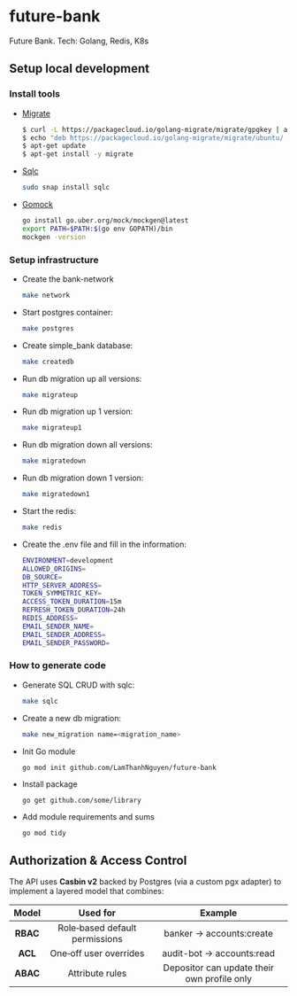 # future-bank
Future Bank. Tech: Golang, Redis, K8s

## Setup local development

### Install tools

- [Migrate](https://github.com/golang-migrate/migrate/tree/master/cmd/migrate)

    ```bash
    $ curl -L https://packagecloud.io/golang-migrate/migrate/gpgkey | apt-key add -
    $ echo "deb https://packagecloud.io/golang-migrate/migrate/ubuntu/ $(lsb_release -sc) main" > /etc/apt/sources.list.d/migrate.list
    $ apt-get update
    $ apt-get install -y migrate
    ```

- [Sqlc](https://github.com/kyleconroy/sqlc#installation)

    ```bash
    sudo snap install sqlc
    ```

- [Gomock](https://github.com/uber-go/mock)

    ```bash
    go install go.uber.org/mock/mockgen@latest
    export PATH=$PATH:$(go env GOPATH)/bin
    mockgen -version
    ```

### Setup infrastructure

- Create the bank-network

    ```bash
    make network
    ```

- Start postgres container:

    ```bash
    make postgres
    ```

- Create simple_bank database:

    ```bash
    make createdb
    ```

- Run db migration up all versions:

    ```bash
    make migrateup
    ```

- Run db migration up 1 version:

    ```bash
    make migrateup1
    ```

- Run db migration down all versions:

    ```bash
    make migratedown
    ```

- Run db migration down 1 version:

    ```bash
    make migratedown1
    ```

- Start the redis:
    ```bash
    make redis
    ```

- Create the .env file and fill in the information:
    ```bash
    ENVIRONMENT=development
    ALLOWED_ORIGINS=
    DB_SOURCE=
    HTTP_SERVER_ADDRESS=
    TOKEN_SYMMETRIC_KEY=
    ACCESS_TOKEN_DURATION=15m
    REFRESH_TOKEN_DURATION=24h
    REDIS_ADDRESS=
    EMAIL_SENDER_NAME=
    EMAIL_SENDER_ADDRESS=
    EMAIL_SENDER_PASSWORD=
    ```

### How to generate code

- Generate SQL CRUD with sqlc:

    ```bash
    make sqlc
    ```

- Create a new db migration:

  ```bash
  make new_migration name=<migration_name>
  ```

- Init Go module

    ```bash
    go mod init github.com/LamThanhNguyen/future-bank
    ```

- Install package

    ```
    go get github.com/some/library
    ```

- Add module requirements and sums

    ```
    go mod tidy
    ```

## Authorization & Access Control

The API uses **Casbin v2** backed by Postgres (via a custom pgx adapter) to implement a layered model that combines:

|  Model    |            Used for            |                  Example                    |
|:---------:|:------------------------------:|:-------------------------------------------:|
|  **RBAC** | Role‑based default permissions | banker → accounts:create                    |
|  **ACL**  | One‑off user overrides         | audit-bot → accounts:read                   |
|  **ABAC** | Attribute rules                | Depositor can update their own profile only |
